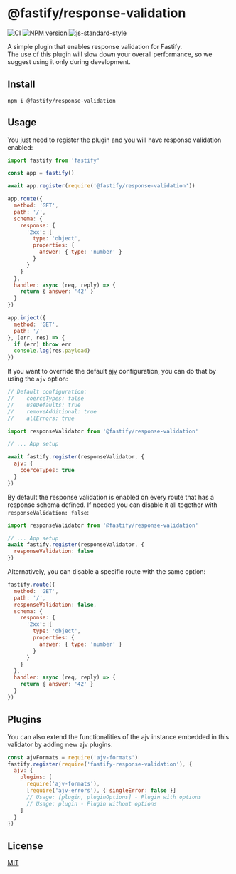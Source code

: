 # @fastify/response-validation

![CI](https://github.com/fastify/fastify-response-validation/workflows/CI/badge.svg)
[![NPM version](https://img.shields.io/npm/v/@fastify/response-validation.svg?style=flat)](https://www.npmjs.com/package/@fastify/response-validation)
[![js-standard-style](https://img.shields.io/badge/code%20style-standard-brightgreen.svg?style=flat)](https://standardjs.com/)

A simple plugin that enables response validation for Fastify.  
The use of this plugin will slow down your overall performance, so we suggest using it only during development.

## Install
```
npm i @fastify/response-validation
```

## Usage
You just need to register the plugin and you will have response validation enabled:
```js
import fastify from 'fastify'

const app = fastify()

await app.register(require('@fastify/response-validation'))

app.route({
  method: 'GET',
  path: '/',
  schema: {
    response: {
      '2xx': {
        type: 'object',
        properties: {
          answer: { type: 'number' }
        }
      }
    }
  },
  handler: async (req, reply) => {
    return { answer: '42' }
  }
})

app.inject({
  method: 'GET',
  path: '/'
}, (err, res) => {
  if (err) throw err
  console.log(res.payload)
})
```

If you want to override the default [ajv](https://www.npmjs.com/package/ajv) configuration, you can do that by using the `ajv` option:
```js
// Default configuration:
//    coerceTypes: false
//    useDefaults: true
//    removeAdditional: true
//    allErrors: true

import responseValidator from '@fastify/response-validation'

// ... App setup

await fastify.register(responseValidator, {
  ajv: {
    coerceTypes: true
  }
})
```

By default the response validation is enabled on every route that has a response schema defined. If needed you can disable it all together with `responseValidation: false`:
```js
import responseValidator from '@fastify/response-validation'

// ... App setup
await fastify.register(responseValidator, {
  responseValidation: false
})
```

Alternatively, you can disable a specific route with the same option:
```js
fastify.route({
  method: 'GET',
  path: '/',
  responseValidation: false,
  schema: {
    response: {
      '2xx': {
        type: 'object',
        properties: {
          answer: { type: 'number' }
        }
      }
    }
  },
  handler: async (req, reply) => {
    return { answer: '42' }
  }
})
```

## Plugins
You can also extend the functionalities of the ajv instance embedded in this validator by adding new ajv plugins.

```js
const ajvFormats = require('ajv-formats')
fastify.register(require('fastify-response-validation'), {
  ajv: {
    plugins: [
      require('ajv-formats'),
      [require('ajv-errors'), { singleError: false }]
      // Usage: [plugin, pluginOptions] - Plugin with options
      // Usage: plugin - Plugin without options
    ]
  }
})
```

## License
[MIT](./LICENSE)
